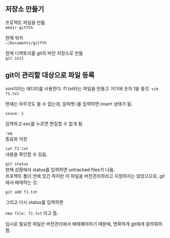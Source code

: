 저장소 만들기
----------

프로젝트 파일을 만듦<br/>
`mkdir gitfth`



현재 위치<br/>`~/Documents/gitfth`



현재 디렉토리를 git의 버전 저장소로 만듦  
`git init`



git이 관리할 대상으로 파일 등록
----------------------

vim이라는 에디터를 사용한다.
f1.txt라는 파일을 만들고 거기에 숫자 1을 쓸것.
`vim f1.txt`

현재는 아무것도 쓸 수 없는데, 알파벳 i를 입력하면 insert 상태가 됨.

`souce: 1`

입력하고 esc를 누르면 편집할 수 없게 됨.

`:wq`  
종료와 저장

`cat f1.txt`  
내용을 확인할 수 있음.

`git status`  
현재 상황에서 status를 입력하면 untracked files가 나옴.  
프로젝트 폴더 안에 있긴 하지만 이 파일을 버전관리하라고 지정하지는 않았으므로, git에서 배제하는 것.

`git add f1.txt`

그리고 다시 status를 입력하면

`new file: f1.txt` 
라고 뜸. 

임시로 필요한 파일은 버전관리에서 배제해야하기 때문에, 명확하게 git에게 알려줘야 함.
